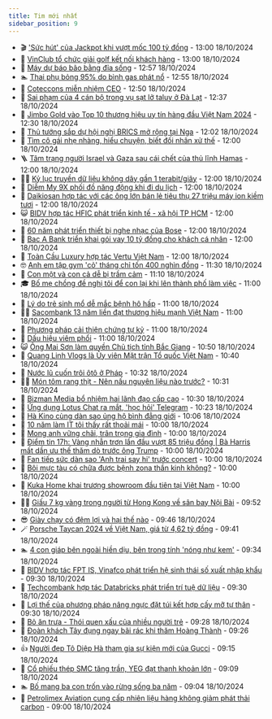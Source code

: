 ```yaml
---
title: Tim mới nhất
sidebar_position: 9
---
```


<!-- vnexpress-tin-moi-nhat:START -->
- 🎬 [&#39;Sức hút&#39; của Jackpot khi vượt mốc 100 tỷ đồng](https://vnexpress.net/suc-hut-cua-jackpot-khi-vuot-moc-100-ty-dong-4805873.html) - 13:00 18/10/2024
- 🐎 [​VinClub tổ chức giải golf kết nối khách hàng](https://vnexpress.net/vinclub-to-chuc-giai-golf-ket-noi-khach-hang-4805872.html) - 13:00 18/10/2024
- 🦍 [Máy dự báo bão bằng đỉa sống](https://vnexpress.net/may-du-bao-bao-bang-dia-song-4805777.html) - 12:57 18/10/2024
- 🏊 [Thai phụ bỏng 95% do bình gas phát nổ](https://vnexpress.net/thai-phu-bong-95-do-binh-gas-phat-no-4805874.html) - 12:55 18/10/2024
- 🎊 [Coteccons miễn nhiệm CEO](https://vnexpress.net/coteccons-mien-nhiem-ceo-4805878.html) - 12:50 18/10/2024
- 🎃 [Sai phạm của 4 cán bộ trong vụ sạt lở taluy ở Đà Lạt](https://vnexpress.net/sai-pham-cua-4-can-bo-trong-vu-sat-lo-taluy-o-da-lat-4805857.html) - 12:37 18/10/2024
- 🧰 [Jimbo Gold vào Top 10 thương hiệu uy tín hàng đầu Việt Nam 2024](https://vnexpress.net/jimbo-gold-vao-top-10-thuong-hieu-uy-tin-hang-dau-viet-nam-2024-4805806.html) - 12:30 18/10/2024
- 🔭 [Thủ tướng sắp dự hội nghị BRICS mở rộng tại Nga](https://vnexpress.net/thu-tuong-sap-du-hoi-nghi-brics-mo-rong-tai-nga-4805862.html) - 12:02 18/10/2024
- 🫶 [Tìm cô gái nhẹ nhàng, hiểu chuyện, biết đối nhân xử thế](https://vnexpress.net/tim-co-gai-nhe-nhang-hieu-chuyen-biet-doi-nhan-xu-the-4805710.html) - 12:00 18/10/2024
- 🪜 [Tâm trạng người Israel và Gaza sau cái chết của thủ lĩnh Hamas](https://vnexpress.net/tam-trang-nguoi-israel-va-gaza-sau-cai-chet-cua-thu-linh-hamas-4805566.html) - 12:00 18/10/2024
- 👨‍🏫 [Kỷ lục truyền dữ liệu không dây gần 1 terabit/giây](https://vnexpress.net/ky-luc-truyen-du-lieu-khong-day-gan-1-terabit-giay-4805560.html) - 12:00 18/10/2024
- 🎊 [Diễm My 9X phối đồ năng động khi đi du lịch](https://vnexpress.net/diem-my-9x-phoi-do-nang-dong-khi-di-du-lich-4803309.html) - 12:00 18/10/2024
- 🎊 [Daikiosan hợp tác với các ông lớn bán lẻ tiêu thụ 27 triệu máy ion kiềm tươi](https://vnexpress.net/daikiosan-hop-tac-voi-cac-ong-lon-ban-le-tieu-thu-27-trieu-may-ion-kiem-tuoi-4805877.html) - 12:00 18/10/2024
- 😺 [BIDV hợp tác HFIC phát triển kinh tế - xã hội TP HCM](https://vnexpress.net/bidv-hop-tac-hfic-phat-trien-kinh-te-xa-hoi-tp-hcm-4805867.html) - 12:00 18/10/2024
- 🐘 [60 năm phát triển thiết bị nghe nhạc của Bose](https://vnexpress.net/60-nam-phat-trien-thiet-bi-nghe-nhac-cua-bose-4805855.html) - 12:00 18/10/2024
- 🌁 [Bac A Bank triển khai gói vay 10 tỷ đồng cho khách cá nhân](https://vnexpress.net/bac-a-bank-trien-khai-goi-vay-10-ty-dong-cho-khach-ca-nhan-4805802.html) - 12:00 18/10/2024
- 🐲 [Toàn Cầu Luxury hợp tác Vertu Việt Nam](https://vnexpress.net/toan-cau-luxury-hop-tac-vertu-viet-nam-4805600.html) - 12:00 18/10/2024
- 🤓 [Anh em tập gym &#39;cỏ&#39; tháng chỉ tốn 400 nghìn đồng](https://vnexpress.net/anh-em-tap-gym-co-thang-chi-ton-400-nghin-dong-4805781.html) - 11:30 18/10/2024
- 💪 [Con một và con cả dễ bị trầm cảm](https://vnexpress.net/con-mot-va-con-ca-de-bi-tram-cam-4805789.html) - 11:10 18/10/2024
- 🎓 [Bố mẹ chồng đề nghị tôi để con lại khi lên thành phố làm việc](https://vnexpress.net/bo-me-chong-de-nghi-toi-de-con-lai-khi-len-thanh-pho-lam-viec-4805548.html) - 11:00 18/10/2024
- 🫣 [Lý do trẻ sinh mổ dễ mắc bệnh hô hấp](https://vnexpress.net/ly-do-tre-sinh-mo-de-mac-benh-ho-hap-4805782.html) - 11:00 18/10/2024
- 🧑‍💻 [Sacombank 13 năm liền đạt thương hiệu mạnh Việt Nam](https://vnexpress.net/sacombank-13-nam-lien-dat-thuong-hieu-manh-viet-nam-4805679.html) - 11:00 18/10/2024
- 🐲 [Phương pháp cải thiện chứng tự kỷ](https://vnexpress.net/phuong-phap-cai-thien-chung-tu-ky-4805675.html) - 11:00 18/10/2024
- 🌝 [Dấu hiệu viêm phổi](https://vnexpress.net/dau-hieu-viem-phoi-4805657.html) - 11:00 18/10/2024
- 😺 [Ông Mai Sơn làm quyền Chủ tịch tỉnh Bắc Giang](https://vnexpress.net/ong-mai-son-lam-quyen-chu-tich-tinh-bac-giang-4805849.html) - 10:50 18/10/2024
- 🐎 [Quang Linh Vlogs là Ủy viên Mặt trận Tổ quốc Việt Nam](https://vnexpress.net/quang-linh-vlogs-la-uy-vien-mat-tran-to-quoc-viet-nam-4805843.html) - 10:40 18/10/2024
- 🎡 [Nước lũ cuốn trôi ôtô ở Pháp](https://vnexpress.net/nuoc-lu-cuon-troi-oto-o-phap-4805828.html) - 10:32 18/10/2024
- 👨‍🏫 [Món tôm rang thịt - Nên nấu nguyên liệu nào trước?](https://vnexpress.net/mon-tom-rang-thit-nen-nau-nguyen-lieu-nao-truoc-4805767.html) - 10:31 18/10/2024
- 🦆 [Bizman Media bổ nhiệm hai lãnh đạo cấp cao](https://vnexpress.net/bizman-media-bo-nhiem-hai-lanh-dao-cap-cao-4805846.html) - 10:30 18/10/2024
- 🚦 [Ứng dụng Lotus Chat ra mắt, &#39;học hỏi&#39; Telegram](https://vnexpress.net/ung-dung-lotus-chat-ra-mat-hoc-hoi-telegram-4805716.html) - 10:23 18/10/2024
- 💫 [Hà Kino cùng dàn sao ủng hộ bình đẳng giới](https://vnexpress.net/ha-kino-cung-dan-sao-ung-ho-binh-dang-gioi-4805578.html) - 10:06 18/10/2024
- 🎉 [10 năm làm IT tôi thấy rất thoải mái](https://vnexpress.net/10-nam-lam-it-toi-thay-rat-thoai-mai-4805698.html) - 10:00 18/10/2024
- 🌋 [Mong anh vững chãi, trân trọng gia đình](https://vnexpress.net/mong-anh-vung-chai-tran-trong-gia-dinh-4805691.html) - 10:00 18/10/2024
- 🤖 [Điểm tin 17h: Vàng nhẫn trơn lần đầu vượt 85 triệu đồng | Bà Harris mất dần ưu thế thăm dò trước ông Trump](https://vnexpress.net/diem-tin-17h-vang-nhan-tron-lan-dau-vuot-85-trieu-dong-ba-harris-mat-dan-uu-the-tham-do-truoc-ong-trump-4805836.html) - 10:00 18/10/2024
- 🦏 [Fan tiếp sức dàn sao &#39;Anh trai say hi&#39; trước concert](https://vnexpress.net/fan-tiep-suc-dan-sao-anh-trai-say-hi-truoc-concert-4805780.html) - 10:00 18/10/2024
- 🦩 [Bôi mực tàu có chữa được bệnh zona thần kinh không?](https://vnexpress.net/boi-muc-tau-co-chua-duoc-benh-zona-than-kinh-khong-4805757.html) - 10:00 18/10/2024
- 👺 [Kuka Home khai trương showroom đầu tiên tại Việt Nam](https://vnexpress.net/kuka-home-khai-truong-showroom-dau-tien-tai-viet-nam-4805138.html) - 10:00 18/10/2024
- 🧑‍🏫 [Giấu 7 kg vàng trong người từ Hong Kong về sân bay Nội Bài](https://vnexpress.net/giau-7-kg-vang-trong-nguoi-tu-hong-kong-ve-san-bay-noi-bai-4805829.html) - 09:52 18/10/2024
- 😎 [Giày chạy có đệm lợi và hại thế nào](https://vnexpress.net/giay-chay-co-dem-loi-va-hai-the-nao-4791334.html) - 09:46 18/10/2024
- 🪄 [Porsche Taycan 2024 về Việt Nam, giá từ 4,62 tỷ đồng](https://vnexpress.net/porsche-taycan-2024-ve-viet-nam-gia-tu-4-62-ty-dong-4805773.html) - 09:41 18/10/2024
- 🏊 [4 con giáp bên ngoài hiền dịu, bên trong tính &#39;nóng như kem&#39;](https://vnexpress.net/4-con-giap-ben-ngoai-hien-diu-ben-trong-tinh-nong-nhu-kem-4805468.html) - 09:34 18/10/2024
- 💃 [BIDV hợp tác FPT IS, Vinafco phát triển hệ sinh thái số xuất nhập khẩu](https://vnexpress.net/bidv-hop-tac-fpt-is-vinafco-phat-trien-he-sinh-thai-so-xuat-nhap-khau-4805649.html) - 09:30 18/10/2024
- 🦆 [Techcombank hợp tác Databricks phát triển trí tuệ dữ liệu](https://vnexpress.net/techcombank-hop-tac-databricks-phat-trien-tri-tue-du-lieu-4805759.html) - 09:30 18/10/2024
- 🎊 [Lợi thế của phương pháp nâng ngực đặt túi kết hợp cấy mỡ tự thân](https://vnexpress.net/loi-the-cua-phuong-phap-nang-nguc-dat-tui-ket-hop-cay-mo-tu-than-4805148.html) - 09:30 18/10/2024
- 👺 [Bỏ ăn trưa - Thói quen xấu của nhiều người trẻ](https://vnexpress.net/bo-an-trua-thoi-quen-xau-cua-nhieu-nguoi-tre-4805797.html) - 09:28 18/10/2024
- 🎡 [Đoàn khách Tây đụng ngay bãi rác khi thăm Hoàng Thành](https://vnexpress.net/doan-khach-tay-dung-ngay-bai-rac-khi-tham-hoang-thanh-4805810.html) - 09:26 18/10/2024
- 👍 [Người đẹp Tô Diệp Hà tham gia sự kiện mới của Gucci](https://vnexpress.net/nguoi-dep-to-diep-ha-tham-gia-su-kien-moi-cua-gucci-4805389.html) - 09:15 18/10/2024
- 🐎 [Cổ phiếu thép SMC tăng trần, YEG đạt thanh khoản lớn](https://vnexpress.net/chung-khoan-hom-nay-18-10-co-phieu-thep-smc-tang-tran-yeg-dat-thanh-khoan-lon-4805807.html) - 09:09 18/10/2024
- 🏊 [Bố mang ba con trốn vào rừng sống ba năm](https://vnexpress.net/bo-mang-ba-con-tron-vao-rung-song-ba-nam-4805581.html) - 09:04 18/10/2024
- 🦩 [Petrolimex Aviation cung cấp nhiên liệu hàng không giảm phát thải carbon](https://vnexpress.net/petrolimex-aviation-cung-cap-nhien-lieu-hang-khong-giam-phat-thai-carbon-4805591.html) - 09:00 18/10/2024<!-- vnexpress-tin-moi-nhat:END -->
